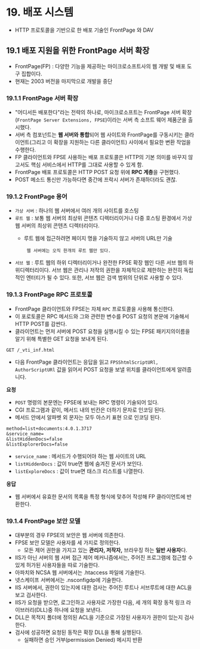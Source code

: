 # 19. 배포 시스템

- HTTP 프로토콜을 기반으로 한 배포 기술인 FrontPage 와 DAV

## 19.1 배포 지원을 위한 FrontPage 서버 확장

- FrontPage(FP) : 다양한 기능을 제공하는 마이크로소프트사의 웹 개발 및 배포 도구 집합이다.
- 현재는 2003 버전을 마지막으로 개발을 중단

### 19.1.1 FrontPage 서버 확장

- "어디서든 배포한다"라는 전략의 하나로, 마이크로소프트는 FrontPage 서버 확장(`FrontPage Server Extensions, FPSE`)이라는 서버 측 소프트 웨어 제품군을 출시했다.
- 서버 측 컴포넌트는 **웹 서버와 통합**되어 웹 사이트와 FrontPage를 구동시키는 클라이언트(그리고 이 확장을 지원하는 다른 클라이언트) 사이에서 필요한 변환 작업을 수행한다.
- FP 클라이언트와 FPSE 사용하는 배포 프로토콜은 HTTP의 기본 의미를 바꾸지 않고서도 핵심 서비스에서 HTTP를 그대로 사용할 수 있게 함.
- FrontPage 배포 프로토콜은 HTTP POST 요청 위에 **RPC 계층**을 구현했다.
- POST 메소드 통신만 가능하다면 중간에 프락시 서버가 존재하더라도 괜찮.

### 19.1.2 FrontPage 용어

- `가상 서버` : 하나의 웹 서버에서 여러 개의 사이트를 호스팅
- `루트 웹` : 보통 웹 서버의 최상위 콘텐츠 디렉터리이거나 다중 호스팅 환경에서 가상 웹 서버의 최상위 콘텐츠 디렉터리이다.
    - 루트 웹에 접근하려면 페이지 명을 기술하지 않고 서버의 URL만 기술
    
           웹 서버에는 오직 한개의 루트 웹만 있다.
    
- `서브 웹` : 루트 웹의 하위 디렉터리이거나 완전한 FPSE 확장 웹인 다른 서브 웹의 하위디렉터리이다. 서브 웹은 관리나 저작의 권한을 자체적으로 제한하는 완전히 독립적인 엔터티가 될 수 있다. 또한, 서브 웹은 검색 범위의 단위로 사용할 수 있다.

### 19.1.3 FrontPage RPC 프로토콜

- FrontPage 클라이언트와 FPSE는 자체 `RPC` 프로토콜을 사용해 통신한다.
- 이 포로토콜은 RPC 메서드와 그와 관련한 변수를 POST 요청의 본문에 기술해서 HTTP POST를 감싼다.
- 클라이언트는 먼저 서버에 POST 요청을 실행시킬 수 있는 FPSE 패키지의이름을 알기 위해 특별한 GET 요청을 보내게 된다.

```tsx
GET /_vti_inf.html
```

- 다음 FrontPage 클라이언트는 응답을 읽고 `FPSShtmlScriptURl, AuthorScriptURl` 값을 읽어서 POST 요청을 보낼 위치를 클라이언트에게 알려줍니다.

**요청**

- `POST` 명령의 본문엔는 FPSE에 보내는 RPC 명령이 기술되어 있다.
- CGI 프로그램과 같이, 메서드 내의 빈칸은 더하기 문자로 인코딩 된다.
- 메서드 안에서 알파벳 외 문자는 모두 아스키 표현 으로 인코딩 된다.

```tsx
method=list+documents:4.0.1.3717
&service_name=
&listHiddenDocs=false
&listExplorerDocs=false
```

- `service_name` : 메서드가 수행되어야 하는 웹 사이트의 URL
- `listHiddenDocs` : 값이 true면 웹에 숨겨진 문서가 보인다.
- `listExploreDocs` : 값이 true면 태스크 리스트를 나열한다.

**응답**

- 웹 서버에서 유효한 문서의 목록을 특정 형식에 맞추어 작성해 FP 클라이언트에 반환한다.

### 19.1.4 FrontPage 보안 모델

- 대부분의 경우 FPSE의 보안은 웹 서버에 의존한다.
- FPSE 보안 모델은 사용자를 세 가지로 정의한다.
    - 모든 제어 권한을 가지고 있는 **관리자, 저작자,** 브라우징 하는 **일반 사용자**다.
- IIS가 아닌 서버의 웹 서버 접근 제어 메커니즘에서는, 주어진 프로그램에 접근할 수 있게 허가된 사용자들을 따로 기술한다.
- 아파치와 NCSA 웹 서버에서는 .htaccess 파일에 기술한다.
- 넷스케이프 서버에서는 .nsconfigdp에 기술한다.
- IIS 서버에서, 권한이 있는지에 대한 검사는 주어진 루트나 서브루트에 대한 ACL을 보고 검사한다.
- IIS가 요청을 받으면, 로그인하고 사용자로 가장한 다음, 세 개의 확장 동적 링크 라이브러리(DLL)중 하나에 요청을 보낸다.
- DLL은 목적지 폴더에 정의된 ACL을 기준으로 가장된 사용자가 권한이 있는지 검사한다.
- 검사에 성공하면 요청된 동작은 확장 DLL을 통해 실행된다.
    - 실패하면 승인 거부(permission Denied) 메시지 반환